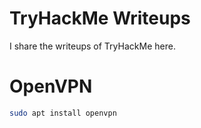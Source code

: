 # TryHackMe Writeups
I share the writeups of TryHackMe here.

# OpenVPN
```bash
sudo apt install openvpn
```



